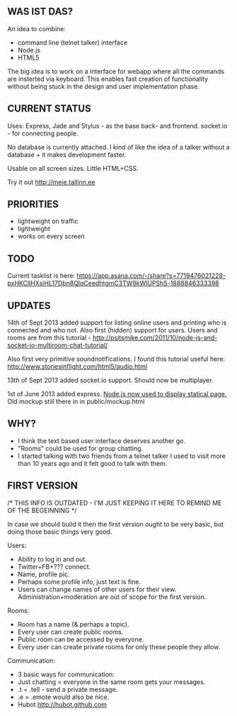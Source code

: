 WAS IST DAS?
-------------

An idea to combine:
+ command line (telnet talker) interface
+ Node.js
+ HTML5

The big idea is to work on a interface for webapp where all the commands are insterted via keyboard.
This enables fast creation of functionality without being stuck in the design and user implementation phase.

CURRENT STATUS
-------------

Uses:
Express, Jade and Stylus - as the base back- and frontend.
socket.io - for connecting people.

No database is currently attached.
I kind of like the idea of a talker without a database + it makes development faster.

Usable on all screen sizes.
Little HTML+CSS.

Try it out http://meie.tallinn.ee


PRIORITIES
--------

* lightweight on traffic
* lightweight
* works on every screen

TODO
--------

Current tasklist is here:
https://app.asana.com/-/share?s=7719476021228-pxHKCllHXsiHL17Dbn8QlqCeedhtgmC3TW8kWlUPShS-1888846333398


UPDATES
--------

14th of Sept 2013 
added support for listing online users and printing who is connected and who not. Also first (hidden) support for users.
Users and rooms are from this tutorial - http://psitsmike.com/2011/10/node-js-and-socket-io-multiroom-chat-tutorial/

Also first very primitive soundnotifications. I found this tutorial useful here:
http://www.storiesinflight.com/html5/audio.html

13th of Sept 2013 
added socket.io support. Should now be multiplayer.

1st of June 2013 
added express. 
<a href="http://jsx.ms/wp-content/uploads/2013/01/its-something.jpg">Node.js now used to display statical page.</a>
Old mockup still there in in public/mockup.html


WHY? 
----
+ I think the text based user interface deserves another go.
+ "Rooms" could be used for group chatting.
+ I started talking with two friends from a telnet talker I used to visit more than 10 years ago and it felt good to talk with them.


FIRST VERSION
-------------
/*
THIS INFO IS OUTDATED - I'M JUST KEEPING IT HERE TO REMIND ME OF THE BEGEINNING
*/

In case we should build it then the first version ought to be very basic, 
but doing those basic things very good.

Users:
+ Ability to log in and out. 
+ Twitter+FB+??? connect.
+ Name, profile pic. 
+ Perhaps some profile info, just text is fine.
+ Users can change names of other users for their view.
Administration+moderation are out of scope for the first version.

Rooms:
+ Room has a name (& perhaps a topic).
+ Every user can create public rooms.
+ Public room can be accessed by everyone. 
+ Every user can create private rooms for only these people they allow.

Communication: 
+ 3 basic ways for communication:
+ Just chatting = everyone in the same room gets your messages.
+ .t = .tell <user> <message> - send a private message.
+ .e = .emote would also be nice.
+ Hubot http://hubot.github.com

